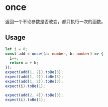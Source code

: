 # once

返回一个不论参数是否改变，都只执行一次的函数。

## Usage

```ts
let i = 0;
const add = once((a: number, b: number) => {
  i++;
  return a + b;
});
expect(add(1, 2)).toBe(3);
expect(add(1, 2)).toBe(3);
expect(add(1, 2)).toBe(3);
expect(i).toBe(1);

expect(add(2, 4)).toBe(3);
expect(i).toBe(1);
```
